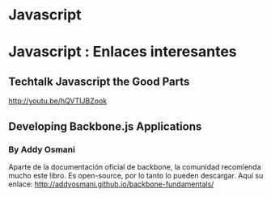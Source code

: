 Javascript
==========

# Javascript : Enlaces interesantes

## Techtalk Javascript the Good Parts
http://youtu.be/hQVTIJBZook

## Developing Backbone.js Applications
### By Addy Osmani 
Aparte de la documentación oficial de backbone, la comunidad recomienda mucho este libro. Es open-source, por lo tanto lo pueden descargar. Aquí su enlace:
http://addyosmani.github.io/backbone-fundamentals/
